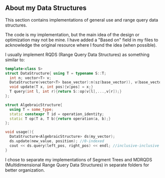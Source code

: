 ## About my Data Structures
This section contains implementations of general use and range query data structures.

The code is my implementation, but the main idea of the design or optimization may not be mine. I have added a "Based on" field in my files to acknowledge the original resource where I found the idea (when possible).

I usually implement RQDS (Range Query Data Structures) as something similar to:
```c++
template<class S>
struct DataStructure{ using T = typename S::T;
  int n; vector<T> v;
  DataStructure(vector<T> base_vector):n(sz(base_vector)), v(base_vector){}
  void update(T x, int pos){v[pos] = x;}
  T query(int l, int r){return S::op(v[l],...,v[r]);}
};

struct AlgebraicStructure{
  using T = some_type;
  static constexpr T id = operation_identity;
  static T op(T a, T b){return operation(a, b);}
};

void usage(){
  DataStructure<AlgebraicStructure> ds(my_vector);
  ds.update(new_value, position); //0-indexed
  cout << ds.query(left_pos, right_pos) << endl; //inclusive-inclusive ([l, r])
}
```

I chose to separate my implementations of Segment Trees and MDRQDS (Multidimensional Range Query Data Structures) in separate folders for better organization.
